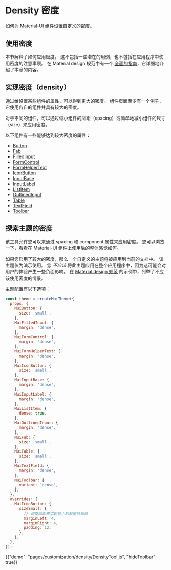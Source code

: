 # Density 密度

<p class="description">如何为 Material-UI 组件设置自定义的密度。</p>

## 使用密度

本节解释了如何应用密度。 这不包括一些潜在的用例，也不包括在应用程序中使用密度的注意事项。 在 Material design 规范中有一个 [全面的指南](https://material.io/design/layout/applying-density.html#typographic-density)，它详细地介绍了本章的内容。

## 实现密度（density）

通过给设置某些组件的属性，可以得到更大的密度。 组件页面至少有一个例子，它使用各自的组件并具有较大的密度。

对于不同的组件，可以通过缩小组件的间距（spacing）或简单地减小组件的尺寸（size）来应用密度。

以下组件有一些能够达到较大密度的属性：

- [Button](/api/button/)
- [Fab](/api/fab/)
- [FilledInput](/api/filled-input/)
- [FormControl](/api/form-control/)
- [FormHelperText](/api/form-helper-text/)
- [IconButton](/api/icon-button/)
- [InputBase](/api/input-base/)
- [InputLabel](/api/input-label/)
- [ListItem](/api/list-item/)
- [OutlinedInput](/api/outlined-input/)
- [Table](/api/table/)
- [TextField](/api/text-field/)
- [Toolbar](/api/toolbar/)

## 探索主题的密度

该工具允许您可以来通过 spacing 和 component 属性来应用密度。 您可以浏览一下，看看在 Material-UI 组件上使用后的整体感觉如何。

如果您启用了较大的密度，那么一个自定义的主题将被应用到当前的文档中。 该主题仅为演示使用。 您 *不应该* 将此主题应用在整个应用程序中，因为这可能会对用户的体验产生一些负面影响。 在 [Material design 规范](https://material.io/design/layout/applying-density.html#typographic-density) 的示例中，列举了不应该使用密度的情景。

主题配置有以下选项：

```js
const theme = createMuiTheme({
  props: {
    MuiButton: {
      size: 'small',
    },
    MuiFilledInput: {
      margin: 'dense',
    },
    MuiFormControl: {
      margin: 'dense',
    },
    MuiFormHelperText: {
      margin: 'dense',
    },
    MuiIconButton: {
      size: 'small',
    },
    MuiInputBase: {
      margin: 'dense',
    },
    MuiInputLabel: {
      margin: 'dense',
    },
    MuiListItem: {
      dense: true,
    },
    MuiOutlinedInput: {
      margin: 'dense',
    },
    MuiFab: {
      size: 'small',
    },
    MuiTable: {
      size: 'small',
    },
    MuiTextField: {
      margin: 'dense',
    },
    MuiToolbar: {
      variant: 'dense',
    },
  },
  overrides: {
    MuiIconButton: {
      sizeSmall: {
        // 调整间距来实现最小的触摸目标框
        marginLeft: 4,
        marginRight: 4,
        padding: 12,
      },
    },
  },
});
```

{{"demo": "pages/customization/density/DensityTool.js", "hideToolbar": true}}